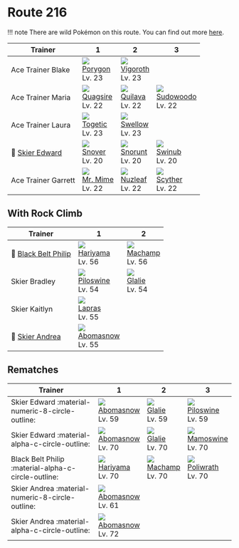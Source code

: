 # Route 216

!!! note
    There are wild Pokémon on this route. You can find out more [here](../../wild_pokemon/route_216/).


Trainer                             | 1                                | 2                                | 3
---                                 | ---                              | ---                              | ---
Ace Trainer Blake                   | ![][137]<br>[Porygon]<br>Lv. 23  | ![][288]<br>[Vigoroth]<br>Lv. 23 | &nbsp;
Ace Trainer Maria                   | ![][195]<br>[Quagsire]<br>Lv. 22 | ![][156]<br>[Quilava]<br>Lv. 22  | ![][185]<br>[Sudowoodo]<br>Lv. 22
Ace Trainer Laura                   | ![][176]<br>[Togetic]<br>Lv. 23  | ![][277]<br>[Swellow]<br>Lv. 23  | &nbsp;
:repeat: [Skier Edward](#rematches) | ![][459]<br>[Snover]<br>Lv. 20   | ![][361]<br>[Snorunt]<br>Lv. 20  | ![][220]<br>[Swinub]<br>Lv. 20
Ace Trainer Garrett                 | ![][122]<br>[Mr. Mime]<br>Lv. 22 | ![][274]<br>[Nuzleaf]<br>Lv. 22  | ![][123]<br>[Scyther]<br>Lv. 22

## With Rock Climb

Trainer                                  | 1                                 | 2
---                                      | ---                               | ---
:repeat: [Black Belt Philip](#rematches) | ![][297]<br>[Hariyama]<br>Lv. 56  | ![][068]<br>[Machamp]<br>Lv. 56
Skier Bradley                            | ![][221]<br>[Piloswine]<br>Lv. 54 | ![][362]<br>[Glalie]<br>Lv. 54
Skier Kaitlyn                            | ![][131]<br>[Lapras]<br>Lv. 55    | &nbsp;
:repeat: [Skier Andrea](#rematches)      | ![][460]<br>[Abomasnow]<br>Lv. 55 | &nbsp;

## Rematches

Trainer                                             | 1                                 | 2                               | 3
---                                                 | ---                               | ---                             | ---
Skier Edward :material-numeric-8-circle-outline:    | ![][460]<br>[Abomasnow]<br>Lv. 59 | ![][362]<br>[Glalie]<br>Lv. 59  | ![][221]<br>[Piloswine]<br>Lv. 59
Skier Edward :material-alpha-c-circle-outline:      | ![][460]<br>[Abomasnow]<br>Lv. 70 | ![][362]<br>[Glalie]<br>Lv. 70  | ![][473]<br>[Mamoswine]<br>Lv. 70
Black Belt Philip :material-alpha-c-circle-outline: | ![][297]<br>[Hariyama]<br>Lv. 70  | ![][068]<br>[Machamp]<br>Lv. 70 | ![][062]<br>[Poliwrath]<br>Lv. 70
Skier Andrea :material-numeric-8-circle-outline:    | ![][460]<br>[Abomasnow]<br>Lv. 61 | &nbsp;                          | &nbsp;
Skier Andrea :material-alpha-c-circle-outline:      | ![][460]<br>[Abomasnow]<br>Lv. 72 | &nbsp;                          | &nbsp;

[Poliwrath]: ../../pokemons/062/
[Machamp]: ../../pokemons/068/
[Mr. Mime]: ../../pokemons/122/
[Scyther]: ../../pokemons/123/
[Lapras]: ../../pokemons/131/
[Porygon]: ../../pokemons/137/
[Quilava]: ../../pokemons/156/
[Togetic]: ../../pokemons/176/
[Sudowoodo]: ../../pokemons/185/
[Quagsire]: ../../pokemons/195/
[Swinub]: ../../pokemons/220/
[Piloswine]: ../../pokemons/221/
[Nuzleaf]: ../../pokemons/274/
[Swellow]: ../../pokemons/277/
[Vigoroth]: ../../pokemons/288/
[Hariyama]: ../../pokemons/297/
[Snorunt]: ../../pokemons/361/
[Glalie]: ../../pokemons/362/
[Snover]: ../../pokemons/459/
[Abomasnow]: ../../pokemons/460/
[Mamoswine]: ../../pokemons/473/
[062]: ../img/pokemon/062.png
[068]: ../img/pokemon/068.png
[122]: ../img/pokemon/122.png
[123]: ../img/pokemon/123.png
[131]: ../img/pokemon/131.png
[137]: ../img/pokemon/137.png
[156]: ../img/pokemon/156.png
[176]: ../img/pokemon/176.png
[185]: ../img/pokemon/185.png
[195]: ../img/pokemon/195.png
[220]: ../img/pokemon/220.png
[221]: ../img/pokemon/221.png
[274]: ../img/pokemon/274.png
[277]: ../img/pokemon/277.png
[288]: ../img/pokemon/288.png
[297]: ../img/pokemon/297.png
[361]: ../img/pokemon/361.png
[362]: ../img/pokemon/362.png
[459]: ../img/pokemon/459.png
[460]: ../img/pokemon/460.png
[473]: ../img/pokemon/473.png
